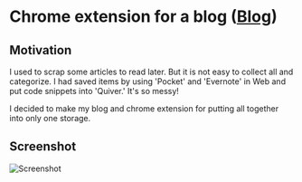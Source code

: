 # Chrome extension for a blog ([Blog](jspark.me))

## Motivation

I used to scrap some articles to read later.  But it is not easy to collect all and categorize. I had saved items by using 'Pocket' and 'Evernote' in Web and put code snippets into 'Quiver.' It's so messy!

I decided to make my blog and chrome extension for putting all together into only one storage. 

## Screenshot

![Screenshot](https://gph.is/2UDNSFF)
